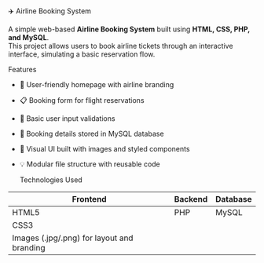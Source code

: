 ✈️ Airline Booking System

A simple web-based **Airline Booking System** built using **HTML, CSS, PHP, and MySQL**.  
This project allows users to book airline tickets through an interactive interface, simulating a basic reservation flow.

Features

- 🛫 User-friendly homepage with airline branding
- 📋 Booking form for flight reservations
- 👤 Basic user input validations
- 🧾 Booking details stored in MySQL database
- 📸 Visual UI built with images and styled components
- 💡 Modular file structure with reusable code

  Technologies Used

| Frontend       | Backend       | Database     |
|----------------|----------------|--------------|
| HTML5          | PHP            | MySQL        |
| CSS3           |                |              |
| Images (.jpg/.png) for layout and branding |



